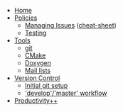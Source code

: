 * [Home](https://github.com/trilinos/Trilinos/wiki)
* [Policies](https://github.com/trilinos/Trilinos/wiki/POLICIES)
  * [Managing Issues](https://github.com/trilinos/Trilinos/wiki/Managing-Trilinos-Project-Issues) ([cheat-sheet](https://github.com/trilinos/Trilinos/wiki/New-Issue-Cheat-Sheet))
  * [Testing](https://github.com/trilinos/Trilinos/wiki/Policies--%7C-Testing)
* [Tools](https://github.com/trilinos/Trilinos/wiki/TOOLS)
  * [git](https://github.com/trilinos/Trilinos/wiki/Tools--%7C-Git)
  * [CMake](https://github.com/trilinos/Trilinos/wiki/Tools-%7C--CMake)
  * [Doxygen](https://github.com/trilinos/Trilinos/wiki/Tools-%7C-Doxygen)
  * [Mail lists](https://github.com/trilinos/Trilinos/wiki/Tools-%7C-Mail-Lists)
* [Version Control](https://github.com/trilinos/Trilinos/wiki/VC-(VERSION-CONTROL))
  * [Initial git setup](https://github.com/trilinos/Trilinos/wiki/VC-%7C-Initial-Git-Setup)
  * ['develop'/'master' workflow](https://github.com/trilinos/Trilinos/wiki/VC-%7C-'develop'-'master'-workflow)
* [Productivity++](https://github.com/trilinos/Trilinos/wiki/Productivity-Initiative)
